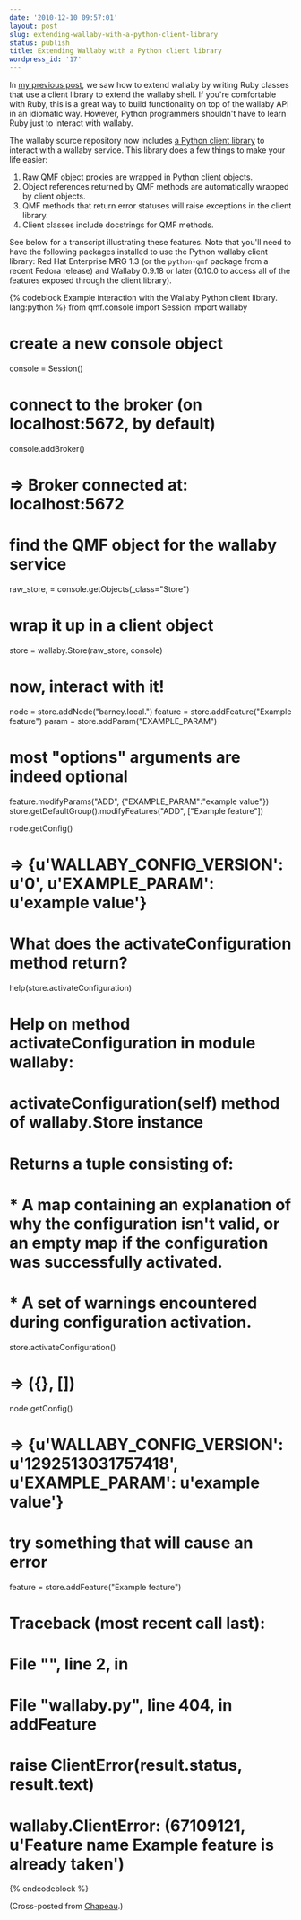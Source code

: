 ```yaml
---
date: '2010-12-10 09:57:01'
layout: post
slug: extending-wallaby-with-a-python-client-library
status: publish
title: Extending Wallaby with a Python client library
wordpress_id: '17'
---
```


In [my previous post](http://chapeau.freevariable.com/2010/10/extending-the-wallaby-shell.html), we saw how to extend wallaby by writing Ruby classes that use a client library to extend the wallaby shell.  If you're comfortable with Ruby, this is a great way to build functionality on top of the wallaby API in an idiomatic way.  However, Python programmers shouldn't have to learn Ruby just to interact with wallaby.

The wallaby source repository now includes [a Python client library](http://git.fedorahosted.org/git/?p=grid/wallaby.git;a=blob;f=schema/wallaby.py) to interact with a wallaby service.  This library does a few things to make your life easier:

  1. Raw QMF object proxies are wrapped in Python client objects.
  2. Object references returned by QMF methods are automatically wrapped by client objects.
  3. QMF methods that return error statuses will raise exceptions in the client library.
  4. Client classes include docstrings for QMF methods.


See below for a transcript illustrating these features.  Note that you'll need to have the following packages installed to use the Python wallaby client library:  Red Hat Enterprise MRG 1.3 (or the `python-qmf` package from a recent Fedora release) and Wallaby 0.9.18 or later (0.10.0 to access all of the features exposed through the client library).

{% codeblock Example interaction with the Wallaby Python client library.  lang:python %}
from qmf.console import Session
import wallaby

# create a new console object
console = Session()

# connect to the broker (on localhost:5672, by default)
console.addBroker()
# => Broker connected at: localhost:5672

# find the QMF object for the wallaby service
raw_store, = console.getObjects(_class="Store")

# wrap it up in a client object
store = wallaby.Store(raw_store, console)

# now, interact with it!
node = store.addNode("barney.local.")
feature = store.addFeature("Example feature")
param = store.addParam("EXAMPLE_PARAM")

# most "options" arguments are indeed optional
feature.modifyParams("ADD", {"EXAMPLE_PARAM":"example value"})
store.getDefaultGroup().modifyFeatures("ADD", ["Example feature"])

node.getConfig()
# => {u'WALLABY_CONFIG_VERSION': u'0', u'EXAMPLE_PARAM': u'example value'}

# What does the activateConfiguration method return?
help(store.activateConfiguration)

# Help on method activateConfiguration in module wallaby:
# 
# activateConfiguration(self) method of wallaby.Store instance
#     Returns a tuple consisting of:
#     * A map containing an explanation of why the configuration isn't valid, or an empty map if the configuration was successfully activated.
#     * A set of warnings encountered during configuration activation.

store.activateConfiguration()
# => ({}, [])

node.getConfig()
# => {u'WALLABY_CONFIG_VERSION': u'1292513031757418', u'EXAMPLE_PARAM': u'example value'}

# try something that will cause an error

feature = store.addFeature("Example feature")

# Traceback (most recent call last):
#   File "<stdin>", line 2, in <module>
#   File "wallaby.py", line 404, in addFeature
#     raise ClientError(result.status, result.text)
# wallaby.ClientError: (67109121, u'Feature name Example feature is already taken')
{% endcodeblock %}

(Cross-posted from [Chapeau](http://chapeau.freevariable.com/).)
